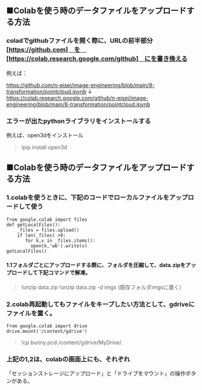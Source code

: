 ## ■Colabを使う時のデータファイルをアップロードする方法

### coladでgithubファイルを開く際に、URLの前半部分[https://github.com]　を　[https://colab.research.google.com/github]　にを書き換える

例えば：

https://github.com/n-eisei/image-engineering/blob/main/8-transformation/pointcloud.ipynb
↓
https://colab.research.google.com/github/n-eisei/image-engineering/blob/main/8-transformation/pointcloud.ipynb

### エラーが出たpythonライブラリをインストールする

例えば、open3dをインストール

>!pip install open3d

## ■Colabを使う時のデータファイルをアップロードする方法

### 1.colabを使うときに、下記のコードでローカルファイルをアップロードして使う

```
from google.colab import files
def getLocalFiles():
    _files = files.upload()
    if len(_files) >0:
       for k,v in _files.items():
         open(k,'wb').write(v)
getLocalFiles()
```

#### 1.1フォルダごとにアップロードする際に、フォルダを圧縮して、data.zipをアップロードして下記コマンドで解凍。

> !unzip data.zip
> !unzip data.zip -d imgs  (既存フォルダimgsに置く）
>

### 2.colab再起動してもファイルをキープしたい方法として、gdriveにファイルを置く。

```
from google.colab import drive
drive.mount('/content/gdrive')
```

> !cp bunny.pcd /content/gdrive/MyDrive/.


### 上記の1,2は、colabの画面上にも、それぞれ
「セッションストレージにアップロード」と「ドライブをマウント」の操作ボタンがある。
